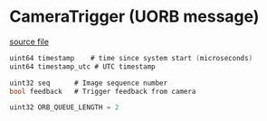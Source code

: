 # CameraTrigger (UORB message)



[source file](https://github.com/PX4/PX4-Autopilot/blob/release/1.15/msg/CameraTrigger.msg)

```c
uint64 timestamp    # time since system start (microseconds)
uint64 timestamp_utc # UTC timestamp

uint32 seq      # Image sequence number
bool feedback   # Trigger feedback from camera

uint32 ORB_QUEUE_LENGTH = 2

```
